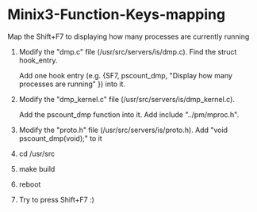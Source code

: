 # Minix3-Function-Keys-mapping
Map the Shift+F7 to displaying how many processes are currently running

  1. Modify the "dmp.c" file (/usr/src/servers/is/dmp.c). Find the struct hook_entry.
  
     Add one hook entry (e.g. {SF7, pscount\_dmp, "Display how many processes are running" }) into it.


  2. Modify the "dmp_kernel.c" file (/usr/src/servers/is/dmp_kernel.c).
    
     Add the pscount\_dmp function into it. Add include "../pm/mproc.h".

  3. Modify the "proto.h" file (/usr/src/servers/is/proto.h). Add "void pscount_dmp(void);" to it
  4. cd /usr/src
  5. make build
  6. reboot
  7. Try to press Shift+F7 :)
     

